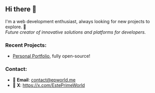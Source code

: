 ## Hi there 👋
I'm a web development enthusiast, always looking for new projects to explore. 🚀  
*Future creator of innovative solutions and platforms for developers.*

### Recent Projects:
- [Personal Portfolio](http://epworld.me/), fully open-source!

### Contact:
- 📧 **Email**: contact@epworld.me
- 🔗 **X**: https://x.com/EstePrimeWorld
